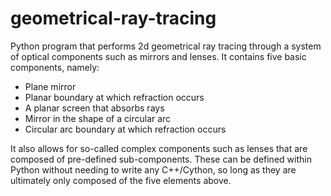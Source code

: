 # geometrical-ray-tracing
 Python program that performs 2d geometrical ray tracing through a system of optical components such as mirrors and lenses. It contains five basic components, namely:
 - Plane mirror
 - Planar boundary at which refraction occurs
 - A planar screen that absorbs rays
 - Mirror in the shape of a circular arc
 - Circular arc boundary at which refraction occurs

It also allows for so-called complex components such as lenses that are composed of pre-defined sub-components. These can be defined within Python without needing to write any C++/Cython, so long as they are ultimately only composed of the five elements above. 
